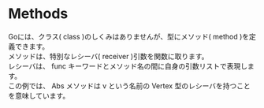 # Methods

Goには、クラス( class )のしくみはありませんが、型にメソッド( method )を定義できます。<br>
メソッドは、特別なレシーバ( receiver )引数を関数に取ります。<br>
レシーバは、 func キーワードとメソッド名の間に自身の引数リストで表現します。<br>
この例では、 Abs メソッドは v という名前の Vertex 型のレシーバを持つことを意味しています。<br>

